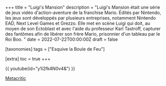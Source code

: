 +++
title = "Luigi's Mansion"
description = "Luigi's Mansion était une série de jeux vidéo d'action-aventure de la franchise Mario. Édités par Nintendo, les jeux sont développés par plusieurs entreprises, notamment Nintendo EAD, Next Level Games et Grezzo. Elle met en scène Luigi qui doit, au moyen de son Ectoblast et avec l'aide du professeur Karl Tastroff, capturer des fantômes afin de libérer son frère Mario, prisonnier d'un tableau par le Roi Boo. "
date = 2022-07-22T00:00:00Z
draft = false

[taxonomies]
tags = ["Esquive la Boule de Feu"]

[extra]
toc = true
+++

{{ youtube(id="y1i2fk4N0v4&") }}

[Metacritic](https://www.metacritic.com/game/luigis-mansion/)
